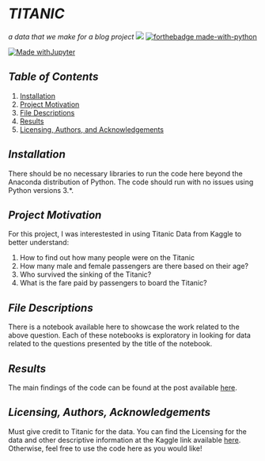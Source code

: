 # _TITANIC_
_a data that we make for a blog project_
![](https://cdn0-production-images-kly.akamaized.net/UoApBBQ0saxhgMmIVohxdA3sgoA=/1280x720/smart/filters:quality(75):strip_icc():format(webp)/kly-media-production/medias/1138451/original/005058700_1455183057-Titanic_II-01.jpg)
[![forthebadge made-with-python](http://ForTheBadge.com/images/badges/made-with-python.svg)](https://www.python.org/)

[![Made withJupyter](https://img.shields.io/badge/Made%20with-Jupyter-orange?style=for-the-badge&logo=Jupyter)](https://jupyter.org/try)

## _Table of Contents_

1. [Installation](#Installation)
2. [Project Motivation](#ProjectMotivation)
3. [File Descriptions](#FileDescribtion)
4. [Results](#Results)
5. [Licensing, Authors, and Acknowledgements](#Licensing,Authors,andAcknowledgements)

## _Installation_
There should be no necessary libraries to run the code here beyond the Anaconda distribution of Python. The code should run with no issues using Python versions 3.*.

## _Project Motivation_<a name="ProjectMotivation"></a>
For this project, I was interestested in using Titanic Data from Kaggle to better understand:

1. How to find out how many people were on the Titanic
2. How many male and female passengers are there based on their age?
3. Who survived the sinking of the Titanic?
4. What is the fare paid by passengers to board the Titanic?
  
## _File Descriptions_<a name="FileDescribtion"></a>

There is a notebook available here to showcase the work related to the above question. Each of these notebooks is exploratory in looking for data related to the questions presented by the title of the notebook.

## _Results_
The main findings of the code can be found at the post available [here](https://medium.com/@wigitnugrohoxtkrindustri/how-to-find-out-how-many-people-were-on-the-titanic-4a035f140241).

## _Licensing, Authors, Acknowledgements_<a name="Licensing,Authors,andAcknowledgements"></a>
Must give credit to Titanic for the data. You can find the Licensing for the data and other descriptive information at the Kaggle link available [here](https://www.kaggle.com/). Otherwise, feel free to use the code here as you would like!






